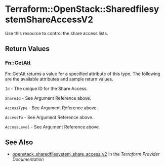 # Terraform::OpenStack::SharedfilesystemShareAccessV2

Use this resource to control the share access lists.

## Return Values

### Fn::GetAtt

Fn::GetAtt returns a value for a specified attribute of this type. The following are the available attributes and sample return values.

`Id` - The unique ID for the Share Access.

`ShareId` - See Argument Reference above.

`AccessType` - See Argument Reference above.

`AccessTo` - See Argument Reference above.

`AccessLevel` - See Argument Reference above.

## See Also

* [openstack_sharedfilesystem_share_access_v2](https://www.terraform.io/docs/providers/openstack/r/sharedfilesystem_share_access_v2.html) in the _Terraform Provider Documentation_